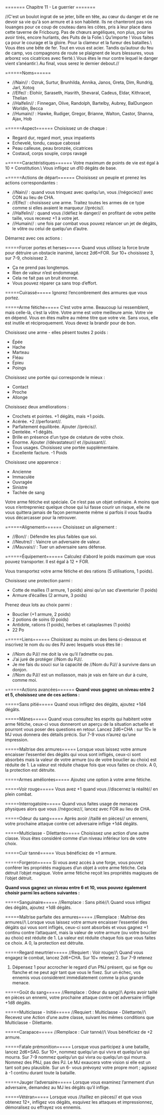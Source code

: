 ======= Chapitre 11 - Le guerrier =======

//C'est un boulot ingrat de se jeter, bille en tête, au cœur du danger et de ne devoir sa vie qu'à son armure et à son habileté. Ils ne chanteront pas vos louanges pour ce coup de couteau dans les côtes, pris à
leur place dans cette taverne de Fricbourg. Pas
de chœurs angéliques, non plus, pour les avoir
tirés, encore hurlants, des Puits de la Folie.\\
Qu’importe ! Vous faites ça pour le courage
et la gloire. Pour la clameur et la fureur des
batailles.\\
Vous êtes une bête de fer. Tout en vous est acier.
Tandis qu’autour du feu de camp, vos
compagnons de route se plaignent de leurs
blessures, vous arborez vos cicatrices avec
fierté.\\
Vous êtes le mur contre lequel le danger vient
s’anéantir.\\
Au final, vous serez le dernier debout.//

======Noms======
  * //Nain// : Ozruk, Surtur, Brunhilda, Annika, Janos, Greta, Dim, Rundrig, Jarl, Xotoq
  * //Elfe// : Elohiir, Saraseth, Hasrith, Shevaral, Cadeus, Eldar, Kithracet, Thelian
  * //Halfelin// : Finnegan, Olive, Randolph, Bartelby, Aubrey, BalDungeon Worldin, Becca
  * //Humain// : Hawke, Rudiger, Gregor, Brianne, Walton, Castor, Shanna, Ajax, Hob

======Aspect======
Choisissez un de chaque :
  * Regard dur, regard mort, yeux impatients
  * Echevelé, tondu, casque cabossé
  * Peau calleuse, peau bronzée, cicatrices
  * Costaud, corps souple, corps ravagé

======Caractéristiques======
Votre maximum de points de vie est égal à 10 +
Constitution.\\
Vous infligez un d10 dégâts de base.

======Actions de départ======
Choisissez un peuple et prenez les actions
correspondantes :
  * //Nain// : quand vous trinquez avec quelqu’un, vous //négociez// avec CON au lieu de CHA.
  * //Elfe// : choisissez une arme. Traitez toutes les armes de ce type comme si elles avaient le marqueur //précis//.
  * //Halfelin// : quand vous //défiez le danger// en profitant de votre petite taille, vous recevez +1 à votre jet.
  * //Humain// : une fois par combat vous pouvez relancer un jet de dégâts, le vôtre ou celui de quelqu’un d’autre.

Démarrez avec ces actions :

=====Forcer portes et herses=====
Quand vous utilisez la force brute pour détruire
un obstacle inanimé, lancez 2d6+FOR. Sur 10+
choisissez 3, sur 7-9, choisissez 2.
  * Ça ne prend pas longtemps.
  * Rien de valeur n’est endommagé.
  * Cela ne fait pas un bruit énorme.
  * Vous pouvez réparer ça sans trop d’effort.

=====Cuirassé=====
Ignorez l’encombrement des armures que vous
portez.

=====Arme fétiche=====
C’est votre arme. Beaucoup lui ressemblent,
mais celle-là, c’est la vôtre. Votre arme est votre
meilleure amie. Votre vie en dépend. Vous en
êtes maître au même titre que votre vie. Sans
vous, elle est inutile et réciproquement. Vous
devez la brandir pour de bon.

Choisissez une arme - elles pèsent toutes 2 poids :
  * Épée
  * Hache
  * Marteau
  * Fléau
  * Épieu
  * Poings

Choisissez une portée qui corresponde le mieux :
  * Contact
  * Proche
  * Allonge

Choisissez deux améliorations :
  * Crochets et pointes. +1 dégâts, mais +1 poids.
  * Acérée. +2 //perforant//.
  * Parfaitement équilibrée. Ajouter //précis//.
  * Dentelée. +1 dégâts.
  * Brille en présence d’un type de créature de votre choix.
  * Énorme. Ajouter //dévastateur// et //puissant//.
  * Tous usages. Choisissez une portée supplémentaire.
  * Excellente facture. -1 Poids

Choisissez une apparence :
  * Ancienne
  * Immaculée
  * Ouvragée
  * Sinistre
  * Tachée de sang

Votre arme fétiche est spéciale. Ce n’est pas un
objet ordinaire. A moins que vous n’entrepreniez
quelque chose qui lui fasse courir un risque, elle
ne vous quittera jamais de façon permanente
même si parfois il vous faudra vous décarcasser
pour la retrouver.

======Alignement======
Choisissez un alignement :
  * //Bon// : Défendre les plus faibles que soi.
  * //Neutre// : Vaincre un adversaire de valeur.
  * //Mauvais// : Tuer un adversaire sans défense.

======Équipement======
Calculez d’abord le poids maximum que vous
pouvez transporter. Il est égal à 12 + FOR.

Vous transportez votre arme fétiche et des
rations (5 utilisations, 1 poids).

Choisissez une protection parmi :
  * Cotte de mailles (1 armure, 1 poids) ainsi qu’un sac d’aventurier (1 poids)
  * Armure d’écailles (2 armure, 3 poids) 

Prenez deux lots au choix parmi :
  * Bouclier (+1 armure, 2 poids)
  * 2 potions de soins (0 poids)
  * Antidote, rations (1 poids), herbes et cataplasmes (1 poids)
  * 22 Po

======Liens======
Choisissez au moins un des liens ci-dessous et
inscrivez le nom du ou des PJ avec lesquels vous
êtes lié :
  * //Nom du PJ// me doit la vie qu’il l’admette ou pas.
  * J’ai juré de protéger //Nom du PJ//.
  * Je me fais du souci sur la capacité de //Nom du PJ// à survivre dans un donjon.
  * //Nom du PJ// est un mollasson, mais je vais en faire un dur à cuire, comme moi.

======Actions avancées======
**Quand vous gagnez un niveau entre 2 et 5,
choisissez une de ces actions :**


=====Sans pitié=====
Quand vous infligez des dégâts, ajoutez +1d4
dégâts.

=====Mânes=====
Quand vous consultez les esprits qui habitent
votre arme fétiche, ceux-ci vous donneront
un aperçu de la situation actuelle et pourront
vous poser des questions en retour. Lancez
2d6+CHA : sur 10+ le MJ vous donnera des
détails précis. Sur 7-9 vous n’aurez qu’une
impression.

=====Maîtrise des armures=====
Lorsque vous laissez votre armure encaisser
l’essentiel des dégâts qui vous sont infligés,
ceux-ci sont absorbés mais la valeur de votre
armure (ou de votre bouclier au choix) est
réduite de 1. La valeur est réduite chaque fois
que vous faites ce choix. A 0, la protection est
détruite.

=====Armes améliorées=====
Ajoutez une option à votre arme fétiche.

=====Voir rouge=====
Vous avez +1 quand vous //discernez la réalité// en
plein combat.

=====Interrogatoire=====
Quand vous faites usage de menaces physiques
alors que vous //négociez//, lancez avec FOR au
lieu de CHA.

=====Odeur du sang=====
Après avoir //taillé en pièces// un ennemi, votre
prochaine attaque contre cet adversaire inflige
+1d4 dégâts.

=====Multiclasse - Dilettante=====
Choisissez une action d’une autre classe. Vous
êtes considéré comme d’un niveau inférieur lors
de votre choix.

=====Cuir tanné=====
Vous bénéficiez de +1 armure.

=====Forgeron=====
Si vous avez accès à une forge, vous pouvez
conférer les propriétés magiques d’un objet à
votre arme fétiche. Cela détruit l’objet magique.
Votre arme fétiche reçoit les propriétés
magiques de l’objet détruit.

**Quand vous gagnez un niveau entre 6 et 10, vous
pouvez également choisir parmi les actions suivantes :**

=====Sanguinaire=====
//Remplace : Sans pitié//\\
Quand vous infligez des dégâts, ajoutez +1d8
dégâts.

=====Maîtrise parfaite des armures=====
//Remplace : Maîtrise des armures//\\
Lorsque vous laissez votre armure encaisser
l’essentiel des dégâts qui vous sont infligés,
ceux-ci sont absorbés et vous gagnez +1 continu
contre l’attaquant, mais la valeur de votre
armure (ou votre bouclier au choix) est réduite
de 1. La valeur est réduite chaque fois que vous
faites ce choix. A 0, la protection est détruite.

=====Regard meurtrier=====
//Requiert : Voir rouge//\\
Quand vous engagez le combat, lancez
2d6+CHA. Sur 10+ retenez 2. Sur 7-9 retenez
1. Dépensez 1 pour accrocher le regard d’un
PNJ présent, qui se fige ou flanche et ne peut
agir tant que vous le fixez. Sur un échec, vos
ennemis vous considèrent immédiatement
comme la plus grande menace.

=====Goût du sang=====
//Remplace : Odeur du sang//\\
Après avoir taillé en pièces un ennemi, votre
prochaine attaque contre cet adversaire inflige
+1d8 dégâts.

=====Multiclasse - Initié=====
//Requiert : Multiclasse - Dilettante//\\
Recevez une Action d’une autre classe, suivant
les mêmes conditions que Multiclasse -
Dilettante.

=====Carapace=====
//Remplace : Cuir tanné//\\
Vous bénéficiez de +2 armure.

=====Fatale prémonition=====
Lorsque vous participez à une bataille, lancez
2d6+SAG. Sur 10+, nommez quelqu’un qui
vivra et quelqu’un qui mourra. Sur 7-9 nommez
quelqu’un qui vivra ou quelqu’un qui mourra.
Nommez des PNJ, pas des PJ. Le MJ exaucera
votre vision si elle est un tant soit peu plausible.
Sur un 6- vous prévoyez votre propre mort ;
agissez à -1 continu durant toute la bataille.

=====Jauger l’adversaire=====
Lorsque vous examinez l’armement d’un
adversaire, demandez au MJ les dégâts qu’il
inflige.

=====Vétéran=====
Lorsque vous //taillez en pièces// et que vous
obtenez 12+, infligez vos dégâts, esquivez les
attaques et impressionnez, démoralisez ou
effrayez vos ennemis.
